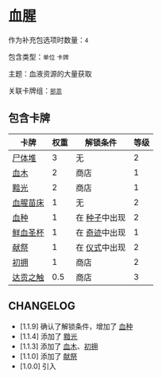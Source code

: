 # 血腥

作为补充包选项时数量：`4`

包含类型：`单位` `卡牌`

主题：血液资源的大量获取

关联卡牌组：[`邪祟`](邪祟.md)

## 包含卡牌

卡牌 | 权重 | 解锁条件 | 等级
--- | --- | --- | ---
[尸体堆](../卡牌/尸体堆.md) | 3 | 无 | 2
[血木](../卡牌/血木.md) | 2 | 商店 | 1
[黯光](../卡牌/黯光.md) | 2 | 商店 | 1
[血腥苗床](../卡牌/血腥苗床.md) | 1 | 无 | 2
[血种](../卡牌/血种.md) | 1 | 在 [种子](种子.md)中出现 | 2
[鲜血圣杯](../卡牌/鲜血圣杯.md) | 1 | 在 [奇迹](奇迹.md)中出现 | 1
[献祭](../卡牌/献祭.md) | 1 | 在 [仪式](仪式.md)中出现 | 2
[初拥](../卡牌/初拥.md) | 1 | 商店 | 2
[达贡之触](../卡牌/达贡之触.md) | 0.5 | 商店 | 3

## CHANGELOG

- [1.1.9] 确认了解锁条件，增加了 [血种](../卡牌/血种.md)
- [1.1.4] 添加了 [黯光](../卡牌/黯光.md)
- [1.1.3] 添加了 [血木](../卡牌/血木.md)、[初拥](../卡牌/初拥.md)
- [1.1.0] 添加了 [献祭](../卡牌/献祭.md)
- [1.0.0] 引入
